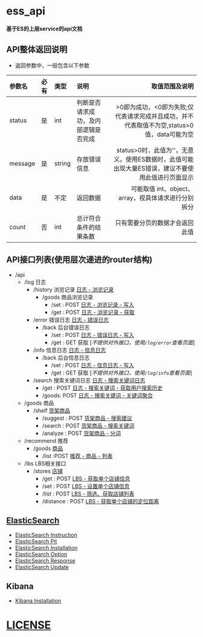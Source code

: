 
# ess_api

**基于ES的上层service的api文档**

## API整体返回说明
- 返回参数中，一般包含以下参数
  
|参数名|必有|类型|说明|取值范围及说明|
|:----|:---|:---|:-----|--:|
|status|是|int|判断是否请求成功，及内部逻辑是否完成|>0即为成功，<0即为失败;仅代表请求完成并且成功，并不代表取值不为空,status>0值，data可能为空|
|message|是|string|存放错误信息|status>0时，此值为''，无意义。使用ES数据时，此值可能出现大量ES错误，建议不要使用此值进行页面显示|
|data|是|不定|返回数据|可能取值 int、object、array，视具体请求进行分别拆分|
|count|否|int|总计符合条件的结果条数|只有需要分页的数据才会返回此值|



## API接口列表(使用层次递进的router结构)
* /api
  * /log 日志
    * /history 浏览记录 [ 日志 - 浏览记录 ](./log/history/readme.md)
      * /goods 商品浏览记录 
        * /set : POST [ 日志 - 浏览记录 - 写入](./log/history/readme.md#11-goodsset)
        * /get : POST [ 日志 - 浏览记录 - 获取](./log/history/readme.md#12-goodsget)
    * /error 错误日志 [ 日志 - 错误日志 ](./log/error/readme.md)
      * /back 后台错误日志
        * /set : POST [ 日志 - 错误日志 - 写入](./log/error/readme.md#11-backset)
        * /get : GET 获取 [*不提供对外接口，使用`/log/error`查看页面*]
    * /info 信息日志 [ 日志 - 信息日志 ](./log/info/readme.md)
      * /back 后台信息日志
        * /set : POST [ 日志 - 信息日志 - 写入](./log/info/readme.md#11-backset)
        * /get : GET 获取 [*不提供对外接口，使用`/log/info`查看页面*]
    * /search 搜索关键词日志 [ 日志 - 搜索关键词日志 ](./log/search/readme.md)
      * /get  : POST [ 日志 - 搜索关键词 - 获取用户搜索历史](./log/search/readme.md#11-get) 
      * /goods: POST [ 日志 - 搜索关键词 - 关键词聚合](./log/search/readme.md#12-goods) 
  * /goods 商品
  	* /shelf [货架商品](./goods/shelf/readme.md)
  	  * /suggest : POST [货架商品 - 搜索建议](./goods/shelf/readme.md#11-suggest)  
  	  * /search : POST  [货架商品 - 搜索关键词](./goods/shelf/readme.md#12-search)  
  	  * /analyze : POST  [货架商品 - 分词](./goods/shelf/readme.md#13-analyze)  
  * /recommend 推荐
	* /goods [商品](./recommend/goods/list/readme.md)
	  * /list :POST [推荐 - 商品 - 列表](./recommend/goods/list/readme.md#11-list)
  * /lbs LBS相关接口
    * /stores [店铺](./lbs/stores/readme.md)
      * /get : POST [LBS - 获取单个店铺信息](./lbs/stores/readme.md#11-get)
      * /set : POST [LBS - 设置单个店铺信息](./lbs/stores/readme.md#12-set)
      * /list : POST [LBS - 筛选、获取店铺列表](./lbs/stores/readme.md#13-list)
      * /distance : POST [LBS - 获取单个店铺的定位距离](./lbs/stores/readme.md#14-distance) 
	   
## [ElasticSearch](./doc/elasticsearch/readme.md)
* [ElasticSearch Instruction](./doc/elasticsearch/instruction.md)
* [ElasticSearch Pit](./doc/elasticsearch/pit.md)
* [ElasticSearch Installation](./doc/elasticsearch/installation.md)
* [ElasticSearch Option](./doc/elasticsearch/option.md)
* [ElasticSearch Response](./doc/elasticsearch/response.md)
* [ElasticSearch Update](http://116.228.89.150:8090/pages/viewpage.action?pageId=4620450)

## Kibana
* [Kibana Installation](./doc/kibana/installation.md)

# [LICENSE](./LICENSE)
